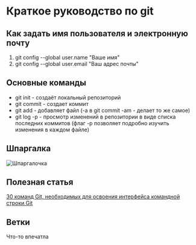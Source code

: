 # Краткое руководство по git
## Как задать имя пользователя и электронную почту
1. git config --global user.name "Ваше имя"
2. git config --global user.email "Ваш адрес почты"
## Основные команды
* git init - создаёт локальный репозиторий
* git commit - создает коммит
* git add - добавляет файл (-а в git commit -am - делает то же самое)
* git log -p - просмотр изменений в репозитории в виде списка последних коммитов (флаг -р позволяет подробно изучить изменения в каждом файле)
## Шпаргалка
![Шпаргалочка](https://www.neo-techno.ru/wp-content/uploads/2021/12/GIT_шпаргалка-2048x1448.png)
## Полезная статья
[30 команд Git, необходимых для освоения интерфейса командной строки Git](https://habr.com/ru/companies/ruvds/articles/599929/)

## Ветки 
Что-то впечатла 